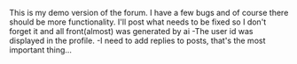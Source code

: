 This is my demo version of the forum. I have a few bugs and of course there should be more functionality. I'll post what needs to be fixed so I don't forget it 
and all front(almost) was generated by ai
-The user id was displayed in the profile.
-I need to add replies to posts, that's the most important thing... 
